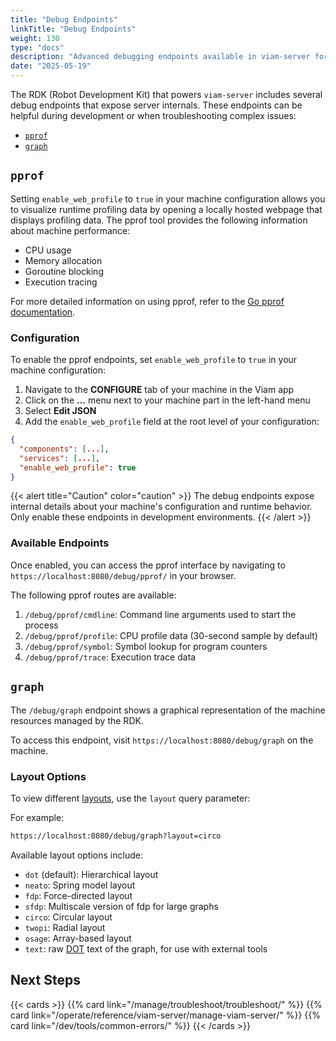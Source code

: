 ```yaml
---
title: "Debug Endpoints"
linkTitle: "Debug Endpoints"
weight: 130
type: "docs"
description: "Advanced debugging endpoints available in viam-server for troubleshooting and development."
date: "2025-05-19"
---
```


The RDK (Robot Development Kit) that powers `viam-server` includes several debug endpoints that expose server internals.
These endpoints can be helpful during development or when troubleshooting complex issues:

- [`pprof`](#pprof)
- [`graph`](#graph)

## `pprof`

Setting `enable_web_profile` to `true` in your machine configuration allows you to visualize runtime profiling data by opening a locally hosted webpage that displays profiling data.
The pprof tool provides the following information about machine performance:

- CPU usage
- Memory allocation
- Goroutine blocking
- Execution tracing

For more detailed information on using pprof, refer to the [Go pprof documentation](https://pkg.go.dev/net/http/pprof).

### Configuration

To enable the pprof endpoints, set `enable_web_profile` to `true` in your machine configuration:

1. Navigate to the **CONFIGURE** tab of your machine in the Viam app
1. Click on the **...** menu next to your machine part in the left-hand menu
1. Select **Edit JSON**
1. Add the `enable_web_profile` field at the root level of your configuration:

```json
{
  "components": [...],
  "services": [...],
  "enable_web_profile": true
}
```

{{< alert title="Caution" color="caution" >}}
The debug endpoints expose internal details about your machine's configuration and runtime behavior.
Only enable these endpoints in development environments.
{{< /alert >}}

### Available Endpoints

Once enabled, you can access the pprof interface by navigating to `https://localhost:8080/debug/pprof/` in your browser.

The following pprof routes are available:

1. `/debug/pprof/cmdline`: Command line arguments used to start the process
2. `/debug/pprof/profile`: CPU profile data (30-second sample by default)
3. `/debug/pprof/symbol`: Symbol lookup for program counters
4. `/debug/pprof/trace`: Execution trace data

## `graph`

The `/debug/graph` endpoint shows a graphical representation of the machine resources managed by the RDK.

To access this endpoint, visit `https://localhost:8080/debug/graph` on the machine.

### Layout Options

To view different [layouts](https://graphviz.org/docs/layouts/), use the `layout` query parameter:

For example:

```txt
https://localhost:8080/debug/graph?layout=circo
```

Available layout options include:

- `dot` (default): Hierarchical layout
- `neato`: Spring model layout
- `fdp`: Force-directed layout
- `sfdp`: Multiscale version of fdp for large graphs
- `circo`: Circular layout
- `twopi`: Radial layout
- `osage`: Array-based layout
- `text`: raw [DOT](https://graphviz.org/doc/info/lang.html) text of the graph, for use with external tools

## Next Steps

{{< cards >}}
{{% card link="/manage/troubleshoot/troubleshoot/" %}}
{{% card link="/operate/reference/viam-server/manage-viam-server/" %}}
{{% card link="/dev/tools/common-errors/" %}}
{{< /cards >}}
